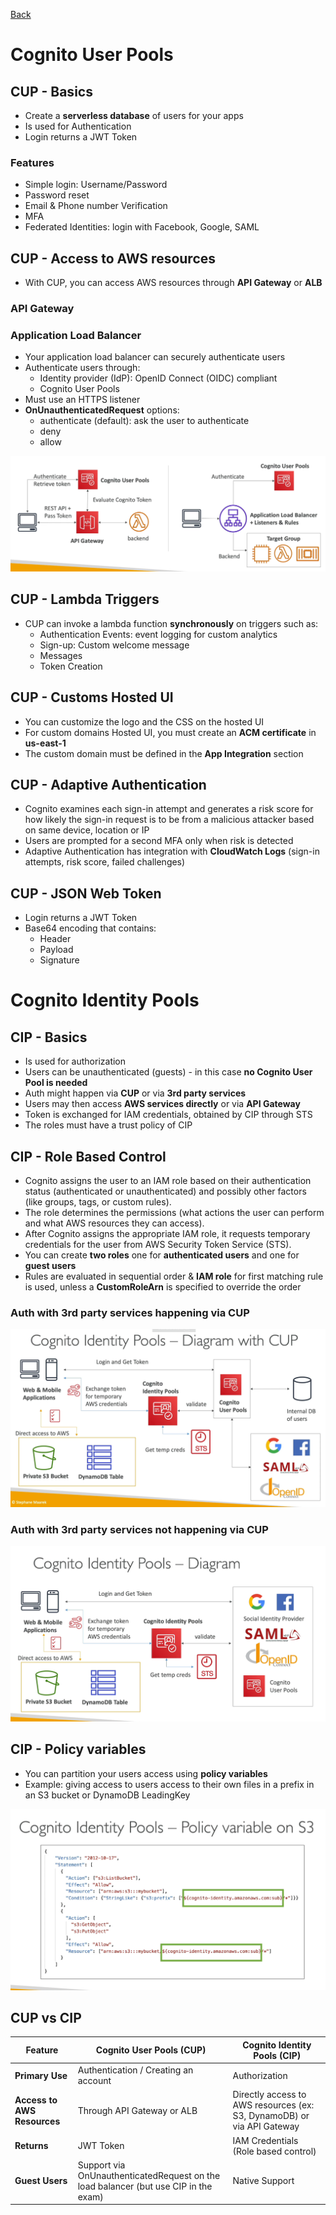 [Back](./AWS.md)

# Cognito User Pools

## CUP - Basics

- Create a **serverless database** of users for your apps
- Is used for Authentication
- Login returns a JWT Token

### Features

- Simple login: Username/Password
- Password reset
- Email & Phone number Verification
- MFA
- Federated Identities: login with Facebook, Google, SAML

## CUP - Access to AWS resources

- With CUP, you can access AWS resources through **API Gateway** or **ALB**

### API Gateway

### Application Load Balancer

- Your application load balancer can securely authenticate users
- Authenticate users through:
  - Identity provider (IdP): OpenID Connect (OIDC) compliant
  - Cognito User Pools
- Must use an HTTPS listener
- **OnUnauthenticatedRequest** options:
  - authenticate (default): ask the user to authenticate
  - deny
  - allow

![CUP Integrations](./assets/69.png)

## CUP - Lambda Triggers

- CUP can invoke a lambda function **synchronously** on triggers such as:
  - Authentication Events: event logging for custom analytics
  - Sign-up: Custom welcome message
  - Messages
  - Token Creation

## CUP - Customs Hosted UI

- You can customize the logo and the CSS on the hosted UI
- For custom domains Hosted UI, you must create an **ACM certificate** in **us-east-1**
- The custom domain must be defined in the **App Integration** section

## CUP - Adaptive Authentication

- Cognito examines each sign-in attempt and generates a risk score for how likely the sign-in request is to be from a malicious attacker based on same device, location or IP
- Users are prompted for a second MFA only when risk is detected
- Adaptive Authentication has integration with **CloudWatch Logs** (sign-in attempts, risk score, failed challenges)

## CUP - JSON Web Token

- Login returns a JWT Token
- Base64 encoding that contains:
  - Header
  - Payload
  - Signature

# Cognito Identity Pools

## CIP - Basics

- Is used for authorization
- Users can be unauthenticated (guests) - in this case **no Cognito User Pool is needed**
- Auth might happen via **CUP** or via **3rd party services**
- Users may then access **AWS services directly** or via **API Gateway**
- Token is exchanged for IAM credentials, obtained by CIP through STS
- The roles must have a trust policy of CIP

## CIP - Role Based Control

- Cognito assigns the user to an IAM role based on their authentication status (authenticated or unauthenticated) and possibly other factors (like groups, tags, or custom rules).
- The role determines the permissions (what actions the user can perform and what AWS resources they can access).
- After Cognito assigns the appropriate IAM role, it requests temporary credentials for the user from AWS Security Token Service (STS).
- You can create **two roles** one for **authenticated users** and one for **guest users**
- Rules are evaluated in sequential order & **IAM role** for first matching rule is used, unless a **CustomRoleArn** is specified to override the order

### Auth with 3rd party services happening via CUP

![CIP](./assets/66.png)

### Auth with 3rd party services not happening via CUP

![CIP](./assets/68.png)

## CIP - Policy variables

- You can partition your users access using **policy variables**
- Example: giving access to users access to their own files in a prefix in an S3 bucket or DynamoDB LeadingKey

![policy variable](./assets/67.png)

## CUP vs CIP

| Feature                     | Cognito User Pools (CUP)                                                            | Cognito Identity Pools (CIP)                                           |
| --------------------------- | ----------------------------------------------------------------------------------- | ---------------------------------------------------------------------- |
| **Primary Use**             | Authentication / Creating an account                                                | Authorization                                                          |
| **Access to AWS Resources** | Through API Gateway or ALB                                                          | Directly access to AWS resources (ex: S3, DynamoDB) or via API Gateway |
| **Returns**                 | JWT Token                                                                           | IAM Credentials (Role based control)                                   |
| **Guest Users**             | Support via OnUnauthenticatedRequest on the load balancer (but use CIP in the exam) | Native Support                                                         |
